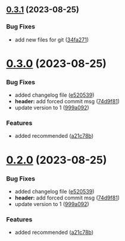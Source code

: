 ## [0.3.1](https://github.com/asilas-soap/lerna-started-example/compare/v0.3.0...v0.3.1) (2023-08-25)


### Bug Fixes

* add new files for git ([34fa271](https://github.com/asilas-soap/lerna-started-example/commit/34fa271c264244796920b464144c2165a0e07732))



# [0.3.0](https://github.com/asilas-soap/lerna-started-example/compare/v0.1.0...v0.3.0) (2023-08-25)


### Bug Fixes

* added changelog file ([e520539](https://github.com/asilas-soap/lerna-started-example/commit/e5205395a23c6184ba63313a90599beecc94d5eb))
* **header:** add forced commit msg ([74d9f81](https://github.com/asilas-soap/lerna-started-example/commit/74d9f815886725c4814db50cd0af1c7b14562939))
* update version to 1 ([999a092](https://github.com/asilas-soap/lerna-started-example/commit/999a092033a565f0258e5f474a5fbdf2dd7cea88))


### Features

* added recommended ([a21c78b](https://github.com/asilas-soap/lerna-started-example/commit/a21c78bf054c503a00c2508a6d5f47d4a4c6bf7b))



# [0.2.0](https://github.com/asilas-soap/lerna-started-example/compare/v0.1.0...v0.2.0) (2023-08-25)


### Bug Fixes

* added changelog file ([e520539](https://github.com/asilas-soap/lerna-started-example/commit/e5205395a23c6184ba63313a90599beecc94d5eb))
* **header:** add forced commit msg ([74d9f81](https://github.com/asilas-soap/lerna-started-example/commit/74d9f815886725c4814db50cd0af1c7b14562939))
* update version to 1 ([999a092](https://github.com/asilas-soap/lerna-started-example/commit/999a092033a565f0258e5f474a5fbdf2dd7cea88))


### Features

* added recommended ([a21c78b](https://github.com/asilas-soap/lerna-started-example/commit/a21c78bf054c503a00c2508a6d5f47d4a4c6bf7b))



